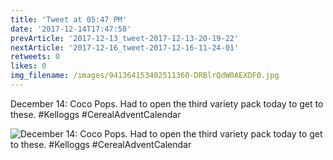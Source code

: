 ```yaml
---
title: 'Tweet at 05:47 PM'
date: '2017-12-14T17:47:58'
prevArticle: '2017-12-13_tweet-2017-12-13-20-19-22'
nextArticle: '2017-12-16_tweet-2017-12-16-11-24-01'
retweets: 0
likes: 0
img_filename: /images/941364153402511360-DRBlrQdW0AEXDF0.jpg
---
```

December 14: Coco Pops. Had to open the third variety pack today to get to these. #Kelloggs #CerealAdventCalendar

![December 14: Coco Pops. Had to open the third variety pack today to get to these. #Kelloggs #CerealAdventCalendar](/images/941364153402511360-DRBlrQdW0AEXDF0.jpg "December 14: Coco Pops. Had to open the third variety pack today to get to these. #Kelloggs #CerealAdventCalendar")